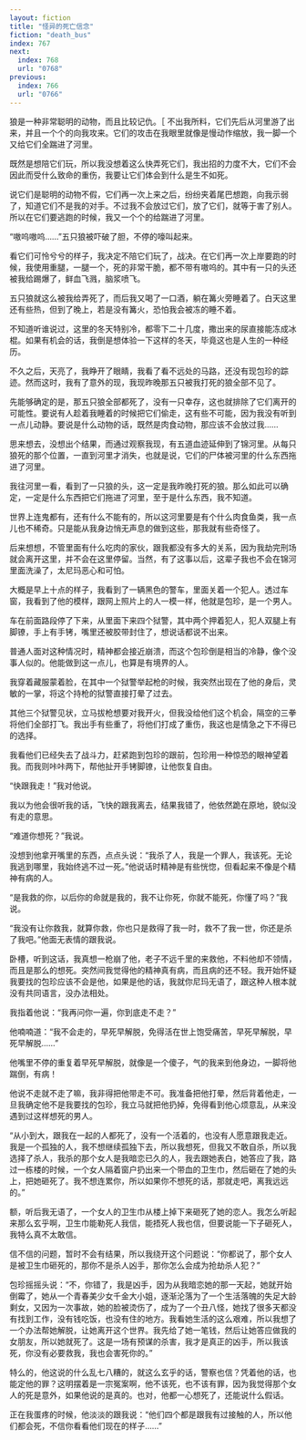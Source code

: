 ```yaml
---
layout: fiction
title: "怪异的死亡信念"
fiction: "death_bus"
index: 767
next:
  index: 768
  url: "0768"
previous:
  index: 766
  url: "0766"
---
```

狼是一种非常聪明的动物，而且比较记仇。［ 不出我所料，它们先后从河里游了出来，并且一个个的向我攻来。它们的攻击在我眼里就像是慢动作缩放，我一脚一个又给它们全踹进了河里。

既然是想陪它们玩，所以我没想着这么快弄死它们，我出招的力度不大，它们不会因此而受什么致命的重伤，我要让它们体会到什么是生不如死。

说它们是聪明的动物不假，它们再一次上来之后，纷纷夹着尾巴想跑，向我示弱了，知道它们不是我的对手。不过我不会放过它们，放了它们，就等于害了别人。所以在它们要逃跑的时候，我又一个个的给踹进了河里。

“嗷呜嗷呜……”五只狼被吓破了胆，不停的嚎叫起来。

看它们可怜兮兮的样子，我决定不陪它们玩了，战决。在它们再一次上岸要跑的时候，我使用重腿，一腿一个，死的非常干脆，都不带有嗷呜的。其中有一只的头还被我给踢爆了，鲜血飞溅，脑浆喷飞。

五只狼就这么被我给弄死了，而后我又喝了一口酒，躺在篝火旁睡着了。白天这里还有些热，但到了晚上，若是没有篝火，恐怕我会被冻的睡不着。

不知道听谁说过，这里的冬天特别冷，都零下二十几度，撒出来的尿直接能冻成冰棍。如果有机会的话，我倒是想体验一下这样的冬天，毕竟这也是人生的一种经历。

不久之后，天亮了，我睁开了眼睛，我看了看不远处的马路，还没有现包珍的踪迹。然而这时，我有了意外的现，我现昨晚那五只被我打死的狼全部不见了。

先能够确定的是，那五只狼全部都死了，没有一只幸存，这也就排除了它们离开的可能性。要说有人趁着我睡着的时候把它们偷走，这有些不可能，因为我没有听到一点儿动静。要说是什么动物的话，既然是肉食动物，那应该不会放过我……

思来想去，没想出个结果，而通过观察我现，有五道血迹延伸到了锦河里。从每只狼死的那个位置，一直到河里才消失，也就是说，它们的尸体被河里的什么东西拖进了河里。

我往河里一看，看到了一只狼的头，这一定是我昨晚打死的狼。那么如此可以确定，一定是什么东西把它们拖进了河里，至于是什么东西，我不知道。

世界上连鬼都有，还有什么不能有的，所以这河里要是有个什么肉食鱼类，我一点儿也不稀奇。只是能从我身边悄无声息的做到这些，那我就有些奇怪了。

后来想想，不管里面有什么吃肉的家伙，跟我都没有多大的关系，因为我劫完刑场就会离开这里，并不会在这里停留。当然，有了这事以后，这辈子我也不会在锦河里面洗澡了，太尼玛恶心和可怕。

大概是早上十点的样子，我看到了一辆黑色的警车，里面关着一个犯人。透过车窗，我看到了他的模样，跟网上照片上的人一模一样，他就是包珍，是一个男人。

车在前面路段停了下来，从里面下来四个狱警，其中两个押着犯人，犯人双腿上有脚镣，手上有手铐，嘴里还被胶带封住了，想说话都说不出来。

普通人面对这种情况时，精神都会接近崩溃，而这个包珍倒是相当的冷静，像个没事人似的。他能做到这一点儿，也算是有境界的人。

我穿着藏服蒙着脸，在其中一个狱警举起枪的时候，我突然出现在了他的身后，灵敏的一掌，将这个持枪的狱警直接打晕了过去。

其他三个狱警见状，立马拔枪想要对我开火，但我没给他们这个机会，隔空的三拳将他们全部打飞。我出手有些重了，将他们打成了重伤，我这也是情急之下不得已的选择。

我看他们已经失去了战斗力，赶紧跑到包珍的跟前，包珍用一种惊恐的眼神望着我。而我则咔咔两下，帮他扯开手铐脚镣，让他恢复自由。

“快跟我走！”我对他说。

我以为他会很听我的话，飞快的跟我离去，结果我错了，他依然跪在原地，貌似没有走的意思。

“难道你想死？”我说。

没想到他拿开嘴里的东西，点点头说：“我杀了人，我是一个罪人，我该死。无论我逃到哪里，我始终逃不过一死。”他说话时精神是有些恍惚，但看起来不像是个精神有病的人。

“是我救的你，以后你的命就是我的，我不让你死，你就不能死，你懂了吗？”我说。

“我没有让你救我，就算你救，你也只是救得了我一时，救不了我一世，你还是杀了我吧。”他面无表情的跟我说。

卧槽，听到这话，我真想一枪崩了他，老子不远千里的来救他，不料他却不领情，而且是那么的想死。突然间我觉得他的精神真有病，而且病的还不轻。我开始怀疑我要找的包珍应该不会是他，如果是他的话，我就你尼玛无语了，跟这种人根本就没有共同语言，没办法相处。

我指着他说：“我再问你一遍，你到底走不走？”

他喃喃道：“我不会走的，早死早解脱，免得活在世上饱受痛苦，早死早解脱，早死早解脱……”

他嘴里不停的重复着早死早解脱，就像是一个傻子，气的我来到他身边，一脚将他踹倒，有病！

他说不走就不走了嘛，我非得把他带走不可。我准备把他打晕，然后背着他走，一旦我确定他不是我要找的包珍，我立马就把他扔掉，免得看到他心烦意乱，从来没遇到过这样想死的男人。

“从小到大，跟我在一起的人都死了，没有一个活着的，也没有人愿意跟我走近。我是一个孤独的人，我不想继续孤独下去，所以我想死，但我又不敢自杀，所以我选择了杀人，我杀的那个女人是我暗恋已久的人，我去跟她表白，她答应了我，路过一栋楼的时候，一个女人隔着窗户扔出来一个带血的卫生巾，然后砸在了她的头上，把她砸死了。我不想连累你，所以如果你不想死的话，那就走吧，离我远远的。”

额，听后我无语了，一个女人的卫生巾从楼上掉下来砸死了她的恋人。我怎么听起来那么玄乎啊，卫生巾能勒死人我信，能捂死人我也信，但要说能一下子砸死人，我特么真不太敢信。

信不信的问题，暂时不会有结果，所以我绕开这个问题说：“你都说了，那个女人是被卫生巾砸死的，那你不是杀人凶手，那你怎么会成为抢劫杀人犯？”

包珍摇摇头说：“不，你错了，我是凶手，因为从我暗恋她的那一天起，她就开始倒霉了，她从一个青春美少女千金大小姐，逐渐沦落为了一个生活落魄的失足大龄剩女，又因为一次事故，她的脸被烫伤了，成为了一个丑八怪，她找了很多天都没有找到工作，没有钱吃饭，也没有住的地方。我看她生活的这么艰难，所以我想了一个办法帮她解脱，让她离开这个世界。我先给了她一笔钱，然后让她答应做我的女朋友，所以她就死了。这是一场有预谋的杀害，我才是真正的凶手，所以我该死，你没有必要救我，我也会害死你的。”

特么的，他这说的什么乱七八糟的，就这么玄乎的话，警察也信？凭着他的话，也能定他的罪？这明摆着是一宗冤案啊，他不该死，也不该有罪，因为我觉得那个女人的死是意外，如果他说的是真的。也对，他都一心想死了，还能说什么假话。

正在我蛋疼的时候，他淡淡的跟我说：“他们四个都是跟我有过接触的人，所以他们都会死，不信你看看他们现在的样子……”